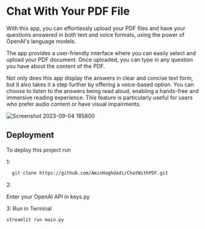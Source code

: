 # Chat With Your PDF File

With this app, you can effortlessly upload your PDF files and have your questions answered in both text and voice formats, using the power of OpenAI's language models.

The app provides a user-friendly interface where you can easily select and upload your PDF document. Once uploaded, you can type in any question you have about the content of the PDF.

Not only does this app display the answers in clear and concise text form, but it also takes it a step further by offering a voice-based option. You can choose to listen to the answers being read aloud, enabling a hands-free and immersive reading experience. This feature is particularly useful for users who prefer audio content or have visual impairments.

![Screenshot 2023-09-04 185800](https://github.com/AminHaghdadi/ChatWithPDF/assets/87299853/c97b2c77-43e0-46cc-b252-6619511b4dea)

## Deployment

To deploy this project run

1:
```bash
  git clone https://github.com/AminHaghdadi/ChatWithPDF.git
```
2:

Enter your OpenAI API in keys.py 

3: Run in Terminal
```bash
streamlit run main.py
```
